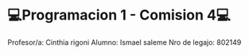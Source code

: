 # 💻Programacion 1 - Comision 4💻
Profesor/a: Cinthia rigoni
Alumno: Ismael saleme
Nro de legajo: 802149
